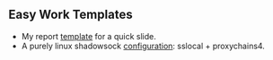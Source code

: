<!--
 * @Author       : Guanyue li
 * @Date         : 2022-05-31 15:34:17
 * @LastEditTime : 2022-06-03 02:46:07
 * @Description  : file content
 * @FilePath     : \easy_work_templates\README.md
-->
## Easy Work Templates

+ My report <a href="./Report Template.pptx">template</a> for a quick slide. 
+ A purely linux shadowsock <a href="./Config Shadowsocks.md">configuration</a>: sslocal + proxychains4.
